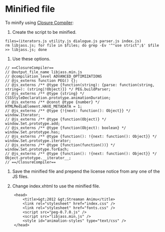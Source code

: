 # Minified file

To minify using [Closure Compiler](http://closure-compiler.appspot.com/):

1. Create the script to be minified.
```
files=(iterators.js utility.js dialogue.js parser.js index.js)
rm libjass.js; for file in $files; do grep -Ev '^"use strict";$' $file >> libjass.js; done
```

1. Use these options.
```
// ==ClosureCompiler==
// @output_file_name libjass.min.js
// @compilation_level ADVANCED_OPTIMIZATIONS
// @js_externs function PEG() {};
// @js_externs /** @type {function(string): {parse: function(string, string=): (string|!Object)}} */ PEG.buildParser;
// @js_externs /** @type {string} */ CSSStyleDeclaration.prototype.animationDuration;
// @js_externs /** @const @type {number} */ HTMLMediaElement.HAVE_METADATA = 1;
// @js_externs /** @type {!{next: function(): Object}} */ window.Iterator;
// @js_externs /** @type {function(Object)} */ window.Set.prototype.add;
// @js_externs /** @type {function(Object): boolean} */ window.Set.prototype.has;
// @js_externs /** @type {function(): !{next: function(): Object}} */ window.Set.prototype.iterator;
// @js_externs /** @type {function(function())} */ window.Set.prototype.forEach;
// @js_externs /** @type {function(): !{next: function(): Object}} */ Object.prototype.__iterator__;
// ==/ClosureCompiler==
```

1. Save the minified file and prepend the license notice from any one of the JS files.

1. Change index.xhtml to use the minified file.
```
	<head>
		<title>&gt;2012 &gt;Streaman Animu</title>
		<link rel="stylesheet" href="index.css" />
		<link rel="stylesheet" href="fonts.css" />
		<script src="peg-0.7.0.js" />
		<script src="libjass.min.js" />
		<style id="animation-styles" type="text/css" />
	</head>
```
